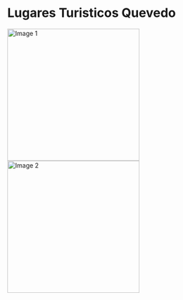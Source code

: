 
<H1>Lugares Turisticos Quevedo</H1>

<img src="https://github.com/user-attachments/assets/e8f18705-7cf2-42f6-9236-3311cd2ff840" alt="Image 1" width="300">
<img src="https://github.com/user-attachments/assets/841fa131-ba27-4bfb-acbc-72577bef22f7" alt="Image 2" width="300">


